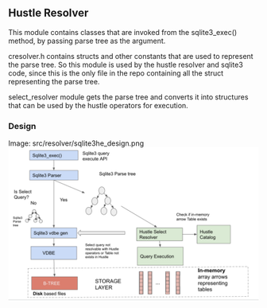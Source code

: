 Hustle Resolver
----------------

This module contains classes that are invoked from the sqlite3_exec() method, by passing parse tree as the argument.

cresolver.h contains structs and other constants that are used to represent the parse tree. So this module is used by the hustle resolver and sqlite3 code, since this is the only file in the repo containing all the struct representing the parse tree.

select_resolver module gets the parse tree and converts it into structures that can be used by the hustle operators for execution.

### Design

Image: src/resolver/sqlite3he_design.png
![Depiction of how SQLite3/HE integrates with SQLite3.](sqlite3he_design.png?raw=true)